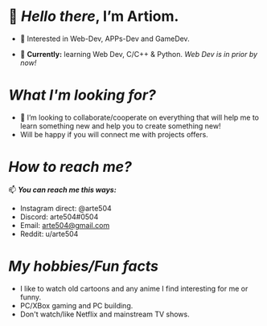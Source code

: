 # 👋 ***Hello there***, I’m Artiom.

- 👀 Interested in Web-Dev, APPs-Dev and GameDev.

- 📓 **Currently:** learning Web Dev, C/C++ & Python. *Web Dev is in prior by now!*

# ***What I'm looking for?***

- 💞️ I’m looking to collaborate/cooperate on everything that will help me to learn something new and help you to create something new!
- Will be happy if you will connect me with projects offers.    

# ***How to reach me?***

📫 ***You can reach me this ways:***
- Instagram direct: @arte504
- Discord: arte504#0504
- Email: arte504@gmail.com
- Reddit: u/arte504

# ***My hobbies/Fun facts***

- I like to watch old cartoons and any anime I find interesting for me or funny.
- PC/XBox gaming and PC building.
- Don't watch/like Netflix and mainstream TV shows.

